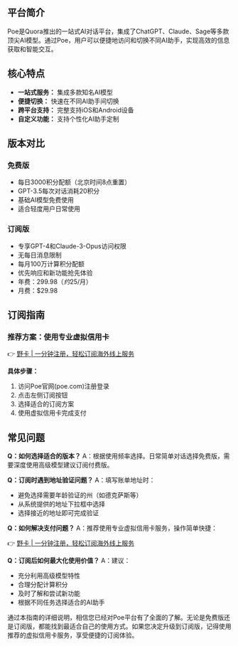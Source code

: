 ## **平台简介**

Poe是Quora推出的一站式AI对话平台，集成了ChatGPT、Claude、Sage等多款顶尖AI模型。通过Poe，用户可以便捷地访问和切换不同AI助手，实现高效的信息获取和智能交互。

## **核心特点**

- **一站式服务：** 集成多款知名AI模型
- **便捷切换：** 快速在不同AI助手间切换
- **跨平台支持：** 完整支持iOS和Android设备
- **自定义功能：** 支持个性化AI助手定制

## **版本对比**

### **免费版**
- 每日3000积分配额（北京时间8点重置）
- GPT-3.5每次对话消耗20积分
- 基础AI模型免费使用
- 适合轻度用户日常使用

### **订阅版**
- 专享GPT-4和Claude-3-Opus访问权限
- 无每日消息限制
- 每月100万计算积分配额
- 优先响应和新功能抢先体验
- 年费：$299.98（约$25/月）
- 月费：$29.98

## **订阅指南**

### **推荐方案：使用专业虚拟信用卡**

👉 [野卡 | 一分钟注册，轻松订阅海外线上服务](https://bit.ly/bewildcard)

**具体步骤：**

1. 访问Poe官网(poe.com)注册登录
2. 点击左侧订阅按钮
3. 选择适合的订阅方案
4. 使用虚拟信用卡完成支付

## **常见问题**

**Q：如何选择适合的版本？**
A：根据使用频率选择。日常简单对话选择免费版，需要深度使用高级模型建议订阅付费版。

**Q：订阅时遇到地址验证问题？**
A：填写账单地址时：
- 避免选择需要年龄验证的州（如德克萨斯等）
- 从系统提供的地址下拉框中选择
- 选择接近的地址即可完成验证

**Q：如何解决支付问题？**
A：推荐使用专业虚拟信用卡服务，操作简单快捷：

👉 [野卡 | 一分钟注册，轻松订阅海外线上服务](https://bit.ly/bewildcard)

**Q：订阅后如何最大化使用价值？**
A：建议：
- 充分利用高级模型特性
- 合理分配计算积分
- 及时了解和尝试新功能
- 根据不同任务选择适合的AI助手

通过本指南的详细说明，相信您已经对Poe平台有了全面的了解。无论是免费版还是订阅版，都能找到最适合自己的使用方式。如果您决定升级到订阅版，记得使用推荐的虚拟信用卡服务，享受便捷的订阅体验。